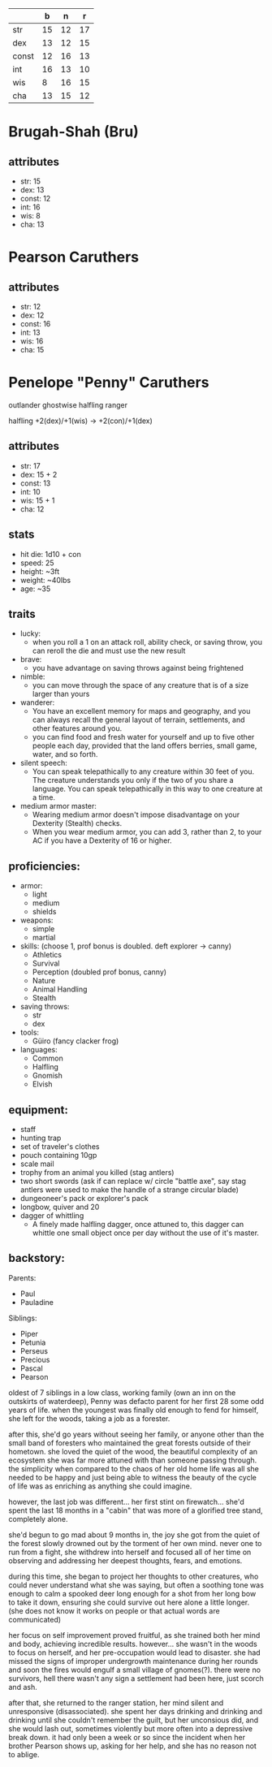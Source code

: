 | | b | n | r |
| - | - | - | - |
| str | 15 | 12 | 17 |
| dex | 13 | 12 | 15 |
| const | 12 | 16 | 13 |
| int | 16 | 13 | 10 |
| wis | 8 | 16 | 15 |
| cha | 13 | 15 | 12 |

# Brugah-Shah (Bru)
## attributes
- str: 15
- dex: 13
- const: 12
- int: 16
- wis: 8
- cha: 13

# Pearson Caruthers
## attributes
- str: 12
- dex: 12
- const: 16
- int: 13
- wis: 16
- cha: 15

# Penelope "Penny" Caruthers
outlander ghostwise halfling ranger

halfling +2(dex)/+1(wis) -> +2(con)/+1(dex)

## attributes
- str: 17
- dex: 15 + 2
- const: 13 
- int: 10
- wis: 15 + 1
- cha: 12

## stats
- hit die: 1d10 + con
- speed: 25
- height: ~3ft
- weight: ~40lbs
- age: ~35

## traits
- lucky: 
    - when you roll a 1 on an attack roll, ability check, or saving throw, you can reroll the die and must use the new result
- brave: 
    - you have advantage on saving throws against being frightened
- nimble: 
    - you can move through the space of any creature that is of a size larger than yours
- wanderer: 
    - You have an excellent memory for maps and geography, and you can always recall the general layout of terrain, settlements, and other features around you. 
    - you can find food and fresh water for yourself and up to five other people each day, provided that the land offers berries, small game, water, and so forth.
- silent speech:
    - You can speak telepathically to any creature within 30 feet of you. The creature understands you only if the two of you share a language. You can speak telepathically in this way to one creature at a time.
- medium armor master:
    - Wearing medium armor doesn't impose disadvantage on your Dexterity (Stealth) checks.
    - When you wear medium armor, you can add 3, rather than 2, to your AC if you have a Dexterity of 16 or higher.

## proficiencies:
- armor: 
    - light
    - medium
    - shields
- weapons: 
    - simple
    - martial
- skills: (choose 1, prof bonus is doubled. deft explorer -> canny)
    - Athletics
    - Survival
    - Perception (doubled prof bonus, canny)
    - Nature
    - Animal Handling
    - Stealth
- saving throws: 
    - str
    - dex
- tools: 
    - Güiro (fancy clacker frog)
- languages: 
    - Common
    - Halfling
    - Gnomish <??>
    - Elvish

## equipment:
- staff
- hunting trap
- set of traveler's clothes
- pouch containing 10gp
- scale mail
- trophy from an animal you killed (stag antlers)
- two short swords (ask if can replace w/ circle "battle axe", say stag antlers were used to make the handle of a strange circular blade)
- dungeoneer's pack or explorer's pack
- longbow, quiver and 20 
- dagger of whittling
    - A finely made halfling dagger, once attuned to, this dagger can whittle one small object once per day without the use of it's master.

## backstory:
Parents:
- Paul
- Pauladine

Siblings:
- Piper
- Petunia
- Perseus
- Precious
- Pascal
- Pearson

oldest of 7 siblings in a low class, working family (own an inn on the outskirts of waterdeep), Penny was defacto parent for her first 28 some odd years of life. when the youngest was finally old enough to fend for himself, she left for the woods, taking a job as a forester.

after this, she'd go years without seeing her family, or anyone other than the small band of foresters who maintained the great forests outside of their hometown. she loved the quiet of the wood, the beautiful complexity of an ecosystem she was far more attuned with than someone passing through. the simplicity when compared to the chaos of her old home life was all she needed to be happy and just being able to witness the beauty of the cycle of life was as enriching as anything she could imagine.

however, the last job was different... her first stint on firewatch... she'd spent the last 18 months in a "cabin" that was more of a glorified tree stand, completely alone.

she'd begun to go mad about 9 months in, the joy she got from the quiet of the forest slowly drowned out by the torment of her own mind. never one to run from a fight, she withdrew into herself and focused all of her time on observing and addressing her deepest thoughts, fears, and emotions.

during this time, she began to project her thoughts to other creatures, who could never understand what she was saying, but often a soothing tone was enough to calm a spooked deer long enough for a shot from her long bow to take it down, ensuring she could survive out here alone a little longer. (she does not know it works on people or that actual words are communicated)

her focus on self improvement proved fruitful, as she trained both her mind and body, achieving incredible results. however... she wasn't in the woods to focus on herself, and her pre-occupation would lead to disaster. she had missed the signs of improper undergrowth maintenance during her rounds and soon the fires would engulf a small village of gnomes(?). there were no survivors, hell there wasn't any sign a settlement had been here, just scorch and ash.

after that, she returned to the ranger station, her mind silent and unresponsive (disassociated). she spent her days drinking and drinking and drinking until she couldn't remember the guilt, but her unconsious did, and she would lash out, sometimes violently but more often into a depressive break down. it had only been a week or so since the incident when her brother Pearson shows up, asking for her help, and she has no reason not to ablige.
